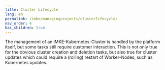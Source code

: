 ```yaml
---
title: Cluster Lifecycle
lang: en
permalink: /imke/managingprojects/clusterlifecycle/
nav_order: 4
has_children: true
---
```


The management of an iMKE-Kubernetes-Cluster is handled by the platform itself, but some tasks still require customer interaction. This is not only true for the obvious cluster creation and deletion tasks, but also true for cluster updates which could require a (rolling) restart of Worker-Nodes, such as Kubernetes updates.

